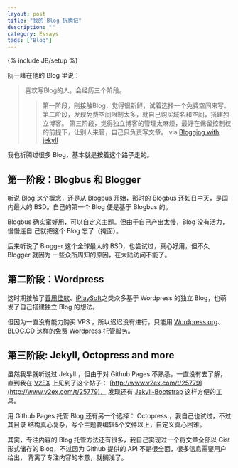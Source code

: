```yaml
---
layout: post
title: "我的 Blog 折腾记"
description: ""
category: Essays
tags: ["Blog"]
---
```

{% include JB/setup %}

阮一峰在他的 Blog 里说：

> 喜欢写Blog的人，会经历三个阶段。
>> 第一阶段，刚接触Blog，觉得很新鲜，试着选择一个免费空间来写。
>> 第二阶段，发现免费空间限制太多，就自己购买域名和空间，搭建独立博客。
>> 第三阶段，觉得独立博客的管理太麻烦，最好在保留控制权的前提下，让别人来管，自己只负责写文章。 
> via [Blogging with jekyll](http://www.ruanyifeng.com/blog/2012/08/blogging_with_jekyll.html)

我也折腾过很多 Blog，基本就是按着这个路子走的。

## 第一阶段：Blogbus 和 Blogger
听说 Blog 这个概念，还是从 Blogbus 开始，那时的 Blogbus 还如日中天，是国内最大的
BSD。自己的第一个 Blog 便是基于 Blogbus 的。

Blogbus 确实蛮好用，可以自定义主题。但由于自己产出太慢，Blog 没有活力，慢慢连自
己就把这个 Blog 忘了（掩面）。

后来听说了 Blogger 这个全球最大的 BSD，也尝试过，真心好用，但不久 Blogger 就因为
一些众所周知的原因，在大陆访问不能了。

## 第二阶段：Wordpress
这时期接触了[善用佳软](xbeta.info)、[iPlaySoft](iplaysoft.com)之类众多基于
Wordpress 的独立 Blog，也萌发了自己搭建独立 Blog 的想法。

但因为一直没有能力购买 VPS ，所以迟迟没有进行，只能用 
[Wordpress.org](wordpress.org)、[BLOG.CD](blog.cd)
这样的免费 Wordpress 托管服务。

## 第三阶段: Jekyll, Octopress and more
虽然我早就听说过 Jekyll ，但由于对 Github Pages 不熟悉，一直没有去了解，直到我在
[V2EX][] 上见到了这个帖子：
[http://www.v2ex.com/t/25779](http://www.v2ex.com/t/25779)，
发现还有 [Jekyll-Bootstrap][] 这样方便的工具。

用 Github Pages 托管 Blog 还有另一个选择： Octopress ，我自己也试过，不过其目录
结构真心复杂，写个主题要编辑5个文件以上，自定义真心困难。

其实，专注内容的 Blog 托管方法还有很多，我自己实现过一个将文章全部以 Gist
形式储存的 Blog，不过因为 Github 提供的 API 不是很全面，很多信息需要用户给出，
背离了专注内容的本意，就搁浅了。


[V2EX]: v2ex.com
[Jekyll-Bootstrap]: jekyllbootstrap.com

